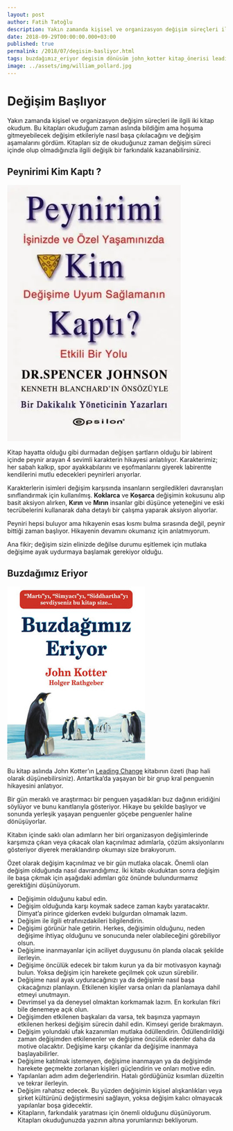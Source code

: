 ```yaml
---
layout: post
author: Fatih Tatoğlu
description: Yakın zamanda kişisel ve organizasyon değişim süreçleri ile ilgili iki kitap okudum. Bu kitapları okuduğum zaman aslında bildiğim ama hoşuma gitmeyebilecek değişim etkileriyle nasıl başa çıkılacağını ve değişim aşamalarını gördüm. Kitapları siz de okuduğunuz zaman değişim süreci içinde olup olmadığınızla ilgili değişik bir farkındalık kazanabilirsiniz.
date: 2018-09-29T00:00:00.000+03:00
published: true
permalink: /2018/07/degisim-basliyor.html
tags: buzdağımız_eriyor degisim dönüsüm john_kotter kitap_önerisi leading_change peynirimi_kim_kaptı william_pollard
image: ../assets/img/william_pollard.jpg
---
```


# Değişim Başlıyor

Yakın zamanda kişisel ve organizasyon değişim süreçleri ile ilgili iki kitap okudum. Bu kitapları okuduğum zaman aslında bildiğim ama hoşuma gitmeyebilecek değişim etkileriyle nasıl başa çıkılacağını ve değişim aşamalarını gördüm. Kitapları siz de okuduğunuz zaman değişim süreci içinde olup olmadığınızla ilgili değişik bir farkındalık kazanabilirsiniz.

## Peynirimi Kim Kaptı ?

![Peynirimi Kim Kaptı?](../assets/img/peynirimi_kim_kapti.jpg "Peynirimi Kim Kaptı?")

Kitap hayatta olduğu gibi durmadan değişen şartların olduğu bir labirent içinde peynir arayan 4 sevimli karakterin hikayesi anlatılıyor. Karakterimiz; her sabah kalkıp, spor ayakkabılarını ve eşofmanlarını giyerek labirentte kendilerini mutlu edecekleri peynirleri arıyorlar.

Karakterlerin isimleri değişim karşısında insanların sergiledikleri davranışları sınıflandırmak için kullanılmış. **Koklarca** ve **Koşarca** değişimin kokusunu alıp basit aksiyon alırken, **Kırın** ve **Mırın** insanlar gibi düşünce yeteneğini ve eski tecrübelerini kullanarak daha detaylı bir çalışma yaparak aksiyon alıyorlar.

Peyniri hepsi buluyor ama hikayenin esas kısmı bulma sırasında değil, peynir bittiği zaman başlıyor. Hikayenin devamını okumanız için anlatmıyorum.

Ana fikir; değişim sizin elinizde değilse durumu eşitlemek için mutlaka değişime ayak uydurmaya başlamak gerekiyor olduğu.

## Buzdağımız Eriyor

![Buzdağımız Eriyor](../assets/img/buzdagimiz_eriyor.jpg "Buzdağımız Eriyor")

Bu kitap aslında John Kotter’ın [Leading Change](https://www.amazon.com/Leading-Change-New-Preface-Author/dp/1422186431) kitabının özeti (hap hali olarak düşünebilirsiniz). Antartika’da yaşayan bir bir grup kral penguenin hikayesini anlatıyor.

Bir gün meraklı ve araştırmacı bir penguen yaşadıkları buz dağının eridiğini söylüyor ve bunu kanıtlarıyla gösteriyor. Hikaye bu şekilde başlıyor ve sonunda yerleşik yaşayan penguenler göçebe penguenler haline dönüşüyorlar.

Kitabın içinde saklı olan adımların her biri organizasyon değişimlerinde karşımıza çıkan veya çıkacak olan kaçınılmaz adımlarla, çözüm aksiyonlarını gösteriyor diyerek meraklandırıp okumayı size bırakıyorum.

Özet olarak değişim kaçınılmaz ve bir gün mutlaka olacak. Önemli olan değişim olduğunda nasıl davrandığımız. İki kitabı okuduktan sonra değişim ile başa çıkmak için aşağıdaki adımları göz önünde bulundurmamız gerektiğini düşünüyorum.

- Değişimin olduğunu kabul edin.
- Değişim olduğunda karşı koymak sadece zaman kaybı yaratacaktır. Dimyat’a pirince giderken evdeki bulgurdan olmamak lazım.
- Değişim ile ilgili etrafınızdakileri bilgilendirin.
- Değişimi görünür hale getirin. Herkes, değişimin olduğunu, neden değişime ihtiyaç olduğunu ve sonucunda neler olabileceğini görebiliyor olsun.
- Değişime inanmayanlar için aciliyet duygusunu ön planda olacak şekilde ilerleyin.
- Değişime öncülük edecek bir takım kurun ya da bir motivasyon kaynağı bulun. Yoksa değişim için harekete geçilmek çok uzun sürebilir.
- Değişime nasıl ayak uyduracağınızı ya da değişimle nasıl başa çıkacağınızı planlayın. Etkilenen kişiler varsa onları da planlamaya dahil etmeyi unutmayın.
- Devrimsel ya da deneysel olmaktan korkmamak lazım. En korkulan fikri bile denemeye açık olun.
- Değişimden etkilenen başkaları da varsa, tek başınıza yapmayın etkilenen herkesi değişim sürecin dahil edin. Kimseyi geride bırakmayın.
- Değişim yolundaki ufak kazanımları mutlaka ödüllendirin. Ödüllendirildiği zaman değişimden etkilenenler ve değişime öncülük edenler daha da motive olacaktır. Değişime karşı çıkanlar da değişime inanmaya başlayabilirler.
- Değişime katılmak istemeyen, değişime inanmayan ya da değişimde harekete geçmekte zorlanan kişileri güçlendirin ve onları motive edin.
- Yapılanları adım adım değerlendirin. Hatalı gördüğünüz kısımları düzeltin ve tekrar ilerleyin.
- Değişim rahatsız edecek. Bu yüzden değişimin kişisel alışkanlıkları veya şirket kültürünü değiştirmesini sağlayın, yoksa değişim kalıcı olmayacak yapılanlar boşa gidecektir.
- Kitapların, farkındalık yaratması için önemli olduğunu düşünüyorum. Kitapları okuduğunuzda yazının altına yorumlarınızı bekliyorum.
